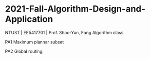 # 2021-Fall-Algorithm-Design-and-Application

NTUST | EE5417701 | Prof. Shao-Yun, Fang Algorithm class.

PA1 Maximum plannar subset

PA2 Global routing
